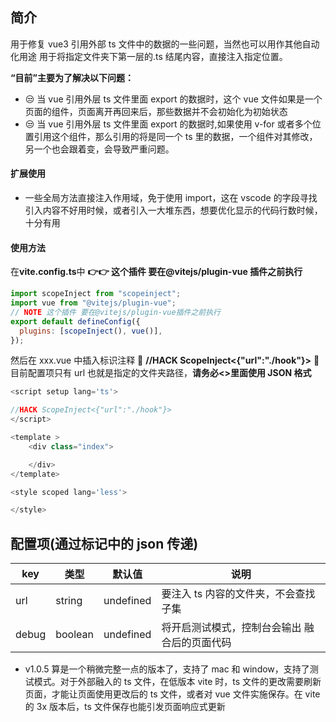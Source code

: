 ## 简介

用于修复 vue3 引用外部 ts 文件中的数据的一些问题，当然也可以用作其他自动化用途
用于将指定文件夹下第一层的.ts 结尾内容，直接注入指定位置。

**“目前”主要为了解决以下问题：**

- 😒 当 vue 引用外层 ts 文件里面 export 的数据时，这个 vue 文件如果是一个页面的组件，页面离开再回来后，那些数据并不会初始化为初始状态
- 😒 当 vue 引用外层 ts 文件里面 export 的数据时,如果使用 v-for 或者多个位置引用这个组件，那么引用的将是同一个 ts 里的数据，一个组件对其修改，另一个也会跟着变，会导致严重问题。

#### 扩展使用

- 一些全局方法直接注入作用域，免于使用 import，这在 vscode 的字段寻找引入内容不好用时候，或者引入一大堆东西，想要优化显示的代码行数时候，十分有用

#### 使用方法

在**vite.config.ts**中
**👉👉 这个插件 要在@vitejs/plugin-vue 插件之前执行**

```javascript
import scopeInject from "scopeinject";
import vue from "@vitejs/plugin-vue";
// NOTE 这个插件 要在@vitejs/plugin-vue插件之前执行
export default defineConfig({
  plugins: [scopeInject(), vue()],
});
```

然后在 xxx.vue 中插入标识注释 🫱 **//HACK ScopeInject<{"url":"./hook"}>** 🫲
目前配置项只有 url 也就是指定的文件夹路径，**请务必<>里面使用 JSON 格式**

```javascript
<script setup lang='ts'>

//HACK ScopeInject<{"url":"./hook"}>
</script>

<template >
    <div class="index">

    </div>
</template>

<style scoped lang='less'>

</style>

```

## 配置项(通过标记中的 json 传递)

| key   | 类型    | 默认值    | 说明                                          |
| ----- | ------- | --------- | --------------------------------------------- |
| url   | string  | undefined | 要注入 ts 内容的文件夹，不会查找子集          |
| debug | boolean | undefined | 将开启测试模式，控制台会输出 融合后的页面代码 |

- v1.0.5 算是一个稍微完整一点的版本了，支持了 mac 和 window，支持了测试模式。对于外部融入的 ts 文件，在低版本 vite 时，ts 文件的更改需要刷新页面，才能让页面使用更改后的 ts 文件，或者对 vue 文件实施保存。在 vite 的 3x 版本后，ts 文件保存也能引发页面响应式更新
